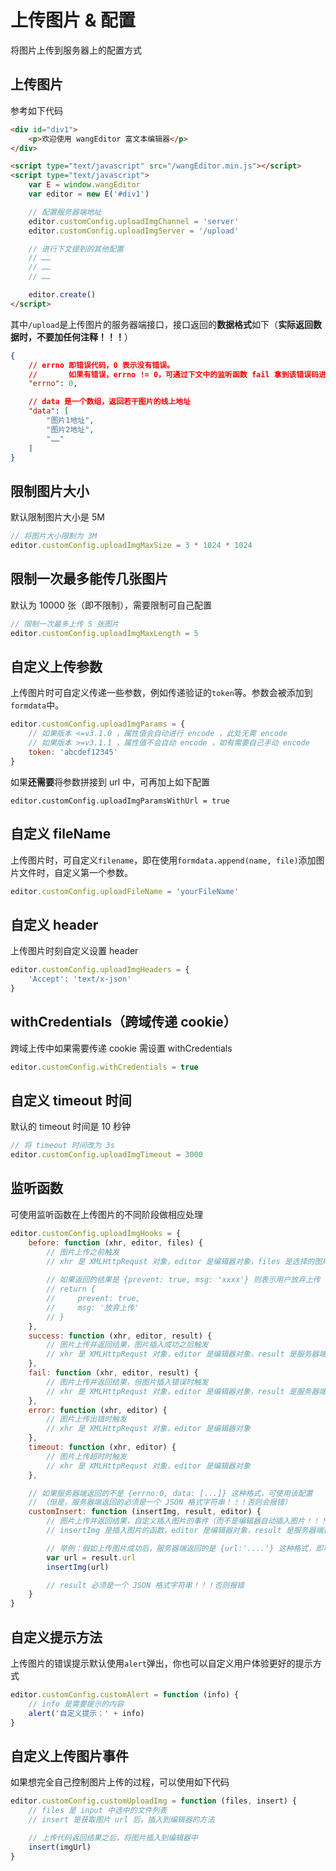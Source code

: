 # 上传图片 & 配置

将图片上传到服务器上的配置方式

## 上传图片

参考如下代码

```html
<div id="div1">
    <p>欢迎使用 wangEditor 富文本编辑器</p>
</div>

<script type="text/javascript" src="/wangEditor.min.js"></script>
<script type="text/javascript">
    var E = window.wangEditor
    var editor = new E('#div1')

    // 配置服务器端地址
    editor.customConfig.uploadImgChannel = 'server'
    editor.customConfig.uploadImgServer = '/upload'

    // 进行下文提到的其他配置
    // ……
    // ……
    // ……

    editor.create()
</script>
```

其中`/upload`是上传图片的服务器端接口，接口返回的**数据格式**如下（**实际返回数据时，不要加任何注释！！！**）

```json
{
    // errno 即错误代码，0 表示没有错误。
    //       如果有错误，errno != 0，可通过下文中的监听函数 fail 拿到该错误码进行自定义处理
    "errno": 0,

    // data 是一个数组，返回若干图片的线上地址
    "data": [
        "图片1地址",
        "图片2地址",
        "……"
    ]
}
```

## 限制图片大小

默认限制图片大小是 5M

```javascript
// 将图片大小限制为 3M
editor.customConfig.uploadImgMaxSize = 3 * 1024 * 1024
```

## 限制一次最多能传几张图片

默认为 10000 张（即不限制），需要限制可自己配置

```javascript
// 限制一次最多上传 5 张图片
editor.customConfig.uploadImgMaxLength = 5
```

## 自定义上传参数

上传图片时可自定义传递一些参数，例如传递验证的`token`等。参数会被添加到`formdata`中。

```javascript
editor.customConfig.uploadImgParams = {
    // 如果版本 <=v3.1.0 ，属性值会自动进行 encode ，此处无需 encode
    // 如果版本 >=v3.1.1 ，属性值不会自动 encode ，如有需要自己手动 encode
    token: 'abcdef12345'
}
```

如果**还需要**将参数拼接到 url 中，可再加上如下配置

```
editor.customConfig.uploadImgParamsWithUrl = true
```

## 自定义 fileName

上传图片时，可自定义`filename`，即在使用`formdata.append(name, file)`添加图片文件时，自定义第一个参数。

```javascript
editor.customConfig.uploadFileName = 'yourFileName'
```

## 自定义 header

上传图片时刻自定义设置 header

```javascript
editor.customConfig.uploadImgHeaders = {
    'Accept': 'text/x-json'
}
```

## withCredentials（跨域传递 cookie）

跨域上传中如果需要传递 cookie 需设置 withCredentials

```javascript
editor.customConfig.withCredentials = true
```

## 自定义 timeout 时间

默认的 timeout 时间是 10 秒钟

```javascript
// 将 timeout 时间改为 3s
editor.customConfig.uploadImgTimeout = 3000
```

## 监听函数

可使用监听函数在上传图片的不同阶段做相应处理

```javascript
editor.customConfig.uploadImgHooks = {
    before: function (xhr, editor, files) {
        // 图片上传之前触发
        // xhr 是 XMLHttpRequst 对象，editor 是编辑器对象，files 是选择的图片文件
        
        // 如果返回的结果是 {prevent: true, msg: 'xxxx'} 则表示用户放弃上传
        // return {
        //     prevent: true,
        //     msg: '放弃上传'
        // }
    },
    success: function (xhr, editor, result) {
        // 图片上传并返回结果，图片插入成功之后触发
        // xhr 是 XMLHttpRequst 对象，editor 是编辑器对象，result 是服务器端返回的结果
    },
    fail: function (xhr, editor, result) {
        // 图片上传并返回结果，但图片插入错误时触发
        // xhr 是 XMLHttpRequst 对象，editor 是编辑器对象，result 是服务器端返回的结果
    },
    error: function (xhr, editor) {
        // 图片上传出错时触发
        // xhr 是 XMLHttpRequst 对象，editor 是编辑器对象
    },
    timeout: function (xhr, editor) {
        // 图片上传超时时触发
        // xhr 是 XMLHttpRequst 对象，editor 是编辑器对象
    },

    // 如果服务器端返回的不是 {errno:0, data: [...]} 这种格式，可使用该配置
    // （但是，服务器端返回的必须是一个 JSON 格式字符串！！！否则会报错）
    customInsert: function (insertImg, result, editor) {
        // 图片上传并返回结果，自定义插入图片的事件（而不是编辑器自动插入图片！！！）
        // insertImg 是插入图片的函数，editor 是编辑器对象，result 是服务器端返回的结果

        // 举例：假如上传图片成功后，服务器端返回的是 {url:'....'} 这种格式，即可这样插入图片：
        var url = result.url
        insertImg(url)

        // result 必须是一个 JSON 格式字符串！！！否则报错
    }
}
```

## 自定义提示方法

上传图片的错误提示默认使用`alert`弹出，你也可以自定义用户体验更好的提示方式

```javascript
editor.customConfig.customAlert = function (info) {
    // info 是需要提示的内容
    alert('自定义提示：' + info)
}
```

## 自定义上传图片事件

如果想完全自己控制图片上传的过程，可以使用如下代码

```javascript
editor.customConfig.customUploadImg = function (files, insert) {
    // files 是 input 中选中的文件列表
    // insert 是获取图片 url 后，插入到编辑器的方法

    // 上传代码返回结果之后，将图片插入到编辑器中
    insert(imgUrl)
}
```
